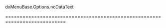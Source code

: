 <!--id-->dxMenuBase.Options.noDataText<!--/id-->
<!--merge--><!--/merge-->
<!--hidden--><!--/hidden-->
===========================================================================
